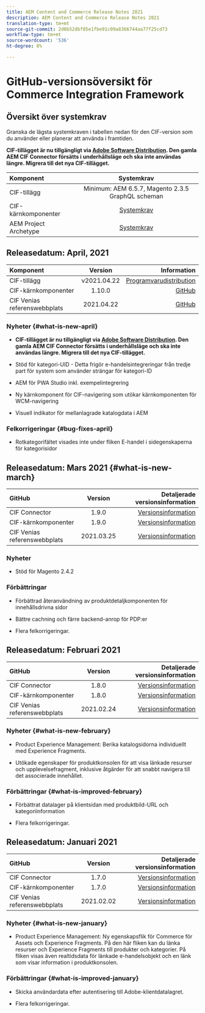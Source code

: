 ```yaml
---
title: AEM Content and Commerce Release Notes 2021
description: AEM Content and Commerce Release Notes 2021
translation-type: tm+mt
source-git-commit: 2d0b52dbf85e1fbe91c09a8366744aa77f25cd73
workflow-type: tm+mt
source-wordcount: '536'
ht-degree: 8%

---
```


# GitHub-versionsöversikt för Commerce Integration Framework

## Översikt över systemkrav

Granska de lägsta systemkraven i tabellen nedan för den CIF-version som du använder eller planerar att använda i framtiden.

**CIF-tillägget är nu tillgängligt via  [Adobe Software Distribution](https://experience.adobe.com/#/downloads/content/software-distribution/en/aem.html). Den gamla AEM CIF Connector försätts i underhållsläge och ska inte användas längre. Migrera till det nya CIF-tillägget.**

| Komponent | Systemkrav |
|:-------|:-----:|
| CIF-tillägg | Minimum: AEM 6.5.7, Magento 2.3.5 GraphQL scheman |
| CIF-kärnkomponenter | [Systemkrav](https://github.com/adobe/aem-core-cif-components/blob/master/VERSIONS.md) |
| AEM Project Archetype | [Systemkrav](https://github.com/adobe/aem-project-archetype/blob/master/VERSIONS.md) |

## Releasedatum: April, 2021

| Komponent | Version | Information |
|:-------|:-----:|---------------------:|
| CIF-tillägg | v2021.04.22 | [Programvarudistribution](https://experience.adobe.com/#/downloads/content/software-distribution/en/aem.html?package=%2Fcontent%2Fsoftware-distribution%2Fen%2Fdetails.html%2Fcontent%2Fdam%2Faem%2Fpublic%2Faem-commerce-addon-65-2021.04.22.zip) |
| CIF-kärnkomponenter | 1.10.0 | [GitHub](https://github.com/adobe/aem-core-cif-components/releases) |
| CIF Venias referenswebbplats | 2021.04.22 | [GitHub](https://github.com/adobe/aem-cif-guides-venia/releases) |

### Nyheter {#what-is-new-april}

* **CIF-tillägget är nu tillgängligt via  [Adobe Software Distribution](https://experience.adobe.com/#/downloads/content/software-distribution/en/aem.html). Den gamla AEM CIF Connector försätts i underhållsläge och ska inte användas längre. Migrera till det nya CIF-tillägget.**

* Stöd för kategori-UID - Detta frigör e-handelsintegreringar från tredje part för system som använder strängar för kategori-ID

* AEM för PWA Studio inkl. exempelintegrering

* Ny kärnkomponent för CIF-navigering som utökar kärnkomponenten för WCM-navigering

* Visuell indikator för mellanlagrade katalogdata i AEM

### Felkorrigeringar {#bug-fixes-april}

* Rotkategorifältet visades inte under fliken E-handel i sidegenskaperna för kategorisidor

## Releasedatum: Mars 2021 {#what-is-new-march}

| GitHub | Version | Detaljerade versionsinformation |
|:-------|:-----:|---------------------:|
| CIF Connector | 1.9.0 | [Versionsinformation](https://github.com/adobe/commerce-cif-connector/releases) |
| CIF-kärnkomponenter | 1.9.0 | [Versionsinformation](https://github.com/adobe/aem-core-cif-components/releases) |
| CIF Venias referenswebbplats | 2021.03.25 | [Versionsinformation](https://github.com/adobe/aem-cif-guides-venia/releases) |

### Nyheter

* Stöd för Magento 2.4.2

### Förbättringar

* Förbättrad återanvändning av produktdetaljkomponenten för innehållsdrivna sidor

* Bättre cachning och färre backend-anrop för PDP:er

* Flera felkorrigeringar.

## Releasedatum: Februari 2021

| GitHub | Version | Detaljerade versionsinformation |
|:-------|:-----:|---------------------:|
| CIF Connector | 1.8.0 | [Versionsinformation](https://github.com/adobe/commerce-cif-connector/releases) |
| CIF-kärnkomponenter | 1.8.0 | [Versionsinformation](https://github.com/adobe/aem-core-cif-components/releases) |
| CIF Venias referenswebbplats | 2021.02.24 | [Versionsinformation](https://github.com/adobe/aem-cif-guides-venia/releases) |

### Nyheter {#what-is-new-february}

* Product Experience Management: Berika katalogsidorna individuellt med Experience Fragments.

* Utökade egenskaper för produktkonsolen för att visa länkade resurser och upplevelsefragment, inklusive åtgärder för att snabbt navigera till det associerade innehållet.

### Förbättringar  {#what-is-improved-february}

* Förbättrat datalager på klientsidan med produktbild-URL och kategoriinformation

* Flera felkorrigeringar.

## Releasedatum: Januari 2021

| GitHub | Version | Detaljerade versionsinformation |
|:-------|:-----:|---------------------:|
| CIF Connector | 1.7.0 | [Versionsinformation](https://github.com/adobe/commerce-cif-connector/releases) |
| CIF-kärnkomponenter | 1.7.0 | [Versionsinformation](https://github.com/adobe/aem-core-cif-components/releases) |
| CIF Venias referenswebbplats | 2021.02.02 | [Versionsinformation](https://github.com/adobe/aem-cif-guides-venia/releases) |

### Nyheter {#what-is-new-january}

* Product Experience Management: Ny egenskapsflik för Commerce för Assets och Experience Fragments. På den här fliken kan du länka resurser och Experience Fragments till produkter och kategorier. På fliken visas även realtidsdata för länkade e-handelsobjekt och en länk som visar information i produktkonsolen.

### Förbättringar  {#what-is-improved-january}

* Skicka användardata efter autentisering till Adobe-klientdatalagret.

* Flera felkorrigeringar.
